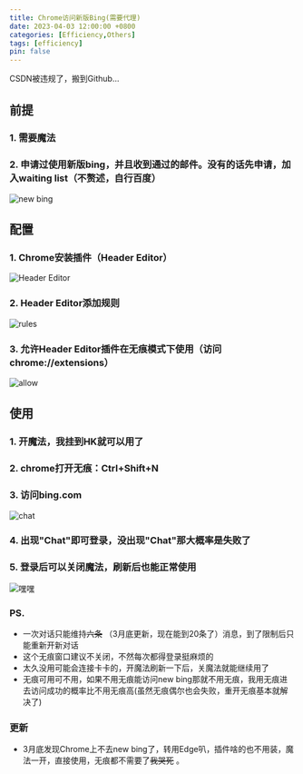 ```yaml
---
title: Chrome访问新版Bing(需要代理)
date: 2023-04-03 12:00:00 +0800
categories: [Efficiency,Others]
tags: [efficiency]
pin: false
---
```



CSDN被违规了，搬到Github...

## 前提

### 1. 需要魔法
### 2. 申请过使用新版bing，并且收到通过的邮件。没有的话先申请，加入waiting list（不赘述，自行百度）
![new bing](https://cdn.jsdelivr.net/gh/Country-If/Typora-images/img/202304031202587.png)

## 配置

### 1. Chrome安装插件（Header Editor）
![Header Editor](https://cdn.jsdelivr.net/gh/Country-If/Typora-images/img/202304031203440.png)
### 2. Header Editor添加规则
![rules](https://cdn.jsdelivr.net/gh/Country-If/Typora-images/img/202304031205016.png)

### 3. 允许Header Editor插件在无痕模式下使用（访问chrome://extensions）
![allow](https://cdn.jsdelivr.net/gh/Country-If/Typora-images/img/202304031206617.png)
## 使用
### 1. 开魔法，我挂到HK就可以用了
### 2. chrome打开无痕：Ctrl+Shift+N
### 3. 访问bing.com
![chat](https://cdn.jsdelivr.net/gh/Country-If/Typora-images/img/202304031207530.png)
### 4. 出现"Chat"即可登录，没出现"Chat"那大概率是失败了
### 5. 登录后可以关闭魔法，刷新后也能正常使用
![嘿嘿](https://cdn.jsdelivr.net/gh/Country-If/Typora-images/img/202304031208108.png)
### PS. 
- 一次对话只能维持~~六条~~ （3月底更新，现在能到20条了）消息，到了限制后只能重新开新对话
- 这个无痕窗口建议不关闭，不然每次都得登录挺麻烦的
- 太久没用可能会连接卡卡的，开魔法刷新一下后，关魔法就能继续用了
- 无痕可用可不用，如果不用无痕能访问new bing那就不用无痕，我用无痕进去访问成功的概率比不用无痕高(虽然无痕偶尔也会失败，重开无痕基本就解决了)

### 更新
- 3月底发现Chrome上不去new bing了，转用Edge叭，插件啥的也不用装，魔法一开，直接使用，无痕都不需要了~~我哭死~~ 。